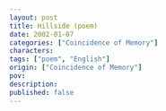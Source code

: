 ```yaml
---
layout: post
title: Hillside (poem)
date: 2002-01-07
categories: ["Coincidence of Memory"]
characters: 
tags: ["poem", "English"]
origin: ["Coincidence of Memory"]
pov: 
description: 
published: false
---
```

